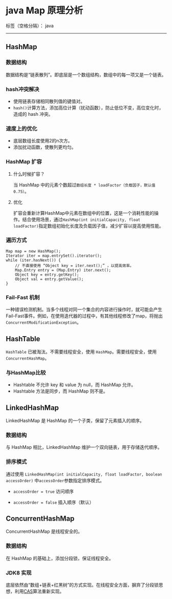 ﻿# java Map 原理分析

标签（空格分隔）： java

---

## HashMap

### 数据结构

数据结构是“链表散列”。即底层是一个数组结构，数组中的每一项又是一个链表。

### hash冲突解决

- 使用链表存储相同散列值的键值对。
- `hash()`计算方法，添加高位计算（扰动函数），防止低位不变，高位变化时，造成的 hash 冲突。

### 速度上的优化

- 底层数组长度使用2的n次方。
- 添加扰动函数，使散列更均匀。

### HashMap 扩容

1. 什么时候扩容？

    当 HashMap 中的元素个数超过`数组长度 * loadFactor（负载因子，默认值0.75）`。

1. 优化

    扩容会重新计算HashMap中元素在数组中的位置，这是一个消耗性能的操作。结合使用场景，通过`HashMap(int initialCapacity, float loadFactor)`指定数组初始化长度及负载因子值，减少扩容以提高使用性能。

### 遍历方式

```
Map map = new HashMap();
Iterator iter = map.entrySet().iterator();
while (iter.hasNext()) {
    // 不直接使用 “Object key = iter.next();” ，以提高效率。
    Map.Entry entry = (Map.Entry) iter.next();
    Object key = entry.getKey();
    Object val = entry.getValue();
}
```

### Fail-Fast 机制

一种错误检测机制。当多个线程对同一个集合的内容进行操作时，就可能会产生Fail-Fast事件。例如，在使用迭代器的过程中，有其他线程修改了map，将抛出 `ConcurrentModificationException`。

## HashTable

`HashTable` 已被淘汰。不需要线程安全，使用 `HashMap`。需要线程安全，使用 `ConcurrentHashMap`。

### 与HashMap比较

- Hashtable 不允许 key 和 value 为 null，而 HashMap 允许。
- Hashtable 方法是同步，而 HashMap 则不是。

## LinkedHashMap

LinkedHashMap 是 HashMap 的一个子类，保留了元素插入的顺序。

### 数据结构

与 HashMap 相比，LinkedHashMap 维护一个双向链表，用于存储迭代顺序。

### 排序模式

通过使用 `LinkedHashMap(int initialCapacity, float loadFactor, boolean accessOrder)` 中`accessOrder`参数指定排序模式。

- `accessOrder = true` 访问顺序

- `accessOrder = false` 插入顺序（默认）

## ConcurrentHashMap

ConcurrentHashMap 是线程安全的。

### 数据结构

在 HashMap 的基础上，添加分段锁，保证线程安全。

### JDK8 实现

底层依然由“数组+链表+红黑树”的方式实现。在线程安全方面，摒弃了分段锁思想，利用[CAS](https://www.cnblogs.com/wscy/p/9415245.html)算法重新实现。

